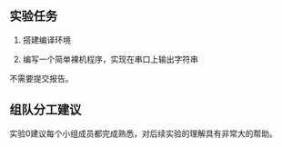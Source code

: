 ## 实验任务

1. 搭建编译环境

2. 编写一个简单裸机程序，实现在串口上输出字符串

不需要提交报告。

## 组队分工建议

实验0建议每个小组成员都完成熟悉，对后续实验的理解具有非常大的帮助。